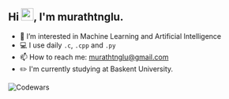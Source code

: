 ## Hi <img src="https://media.giphy.com/media/hvRJCLFzcasrR4ia7z/giphy.gif" width="25" height="25">, I'm murathtnglu.
- 👀 I’m interested in Machine Learning and Artificial Intelligence
- 💻 I use daily ```.c```, ```.cpp``` and ```.py```
- 📫 How to reach me: murathtnglu@gmail.com
- ✏️ I'm currently studying at Baskent University.

![Codewars](https://github.r2v.ch/codewars?user=mhatunoglu&stroke=red)


<!---
murathtnglu/murathtnglu is a ✨ special ✨ repository because its `README.md` (this file) appears on your GitHub profile.
You can click the Preview link to take a look at your changes.
--->
